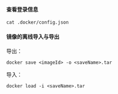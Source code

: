 #### 查看登录信息

```shell
cat .docker/config.json 
```

#### 镜像的离线导入与导出

导出：

```shell
docker save <imageId> -o <saveName>.tar
```

导入：

```shell
docker load -i <saveName>.tar
```

